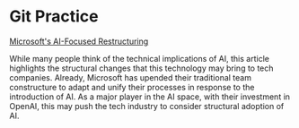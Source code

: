 # Git Practice
[Microsoft's AI-Focused Restructuring](https://arstechnica.com/gadgets/2025/01/amid-a-flurry-of-hype-microsoft-reorganizes-entire-dev-team-around-ai/)

While many people think of the technical implications of AI, this article highlights the structural changes that this technology may bring to tech companies. Already, Microsoft has upended their traditional team constructure to adapt and unify their processes in response to the introduction of AI. As a major player in the AI space, with their investment in OpenAI, this may push the tech industry to consider structural adoption of AI.